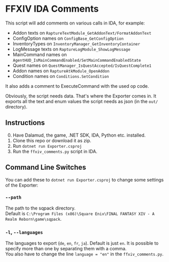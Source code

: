 # FFXIV IDA Comments

This script will add comments on various calls in IDA, for example:

- Addon texts on `RaptureTextModule_GetAddonText/FormatAddonText`
- ConfigOption names on `ConfigBase_GetConfigOption`
- InventoryTypes on `InventoryManager_GetInventoryContainer`
- LogMessage texts on `RaptureLogModule_ShowLogMessage`
- MainCommand names on `AgentHUD_IsMainCommandEnabled/SetMainCommandEnabledState`
- Quest names on `QuestManager_IsQuestAccepted/IsQuestComplete1`
- Addon names on `RaptureAtkModule_OpenAddon`
- Condition names on `Conditions.SetCondition`

It also adds a comment to ExecuteCommand with the used op code.

Obviously, the script needs data. That's where the Exporter comes in. It exports all the text and enum values the script needs as json (in the `out/` directory).

## Instructions

0) Have Dalamud, the game, .NET SDK, IDA, Python etc. installed.
1) Clone this repo or download it as zip.
2) Run `dotnet run Exporter.csproj`
3) Run the `ffxiv_comments.py` script in IDA.

## Command Line Switches

You can add these to `dotnet run Exporter.csproj` to change some settings of the Exporter:

### `--path`

The path to the sqpack directory.  
Default is `C:\Program Files (x86)\Square Enix\FINAL FANTASY XIV - A Realm Reborn\game\sqpack`.

### `-l`, `--languages`

The languages to export (`de`, `en`, `fr`, `ja`). Default is just `en`. It is possible to specify more than one by separating them with a comma.  
You also have to change the line `language = "en"` in the `ffxiv_comments.py`.
